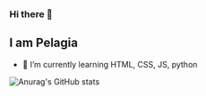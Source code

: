 ### Hi there 👋

<!--
**j-kovalenko/j-kovalenko** is a ✨ _special_ ✨ repository because its `README.md` (this file) appears on your GitHub profile.

Here are some ideas to get you started:

- 🔭 I’m currently working on ...
- 🌱 I’m currently learning ...
- 👯 I’m looking to collaborate on ...
- 🤔 I’m looking for help with ...
- 💬 Ask me about ...
- 📫 How to reach me: ...
- 😄 Pronouns: ...
- ⚡ Fun fact: ...
-->

## I am Pelagia

- 🌱 I’m currently learning HTML, CSS, JS, python

![Anurag's GitHub stats](https://github-readme-stats.vercel.app/api?username=j-kovalenko&show_icons=true&theme=tokyonight)
